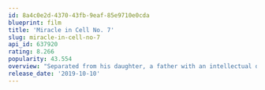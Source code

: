 ```yaml
---
id: 8a4c0e2d-4370-43fb-9eaf-85e9710e0cda
blueprint: film
title: 'Miracle in Cell No. 7'
slug: miracle-in-cell-no-7
api_id: 637920
rating: 8.266
popularity: 43.554
overview: "Separated from his daughter, a father with an intellectual disability must prove his innocence when he is jailed for the death of a commander's child."
release_date: '2019-10-10'
---
```

